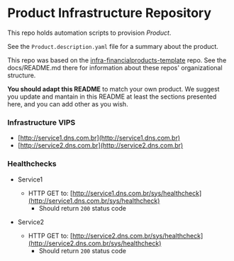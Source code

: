 # Product Infrastructure Repository

This repo holds automation scripts to provision *Product*.

See the `Product.description.yaml` file for a summary about the product.

This repo was based on the
[infra-financialproducts-template](https://github.com/stone-payments/infra-financialproducts-template)
repo. See the docs/README.md there for information about these repos' organizational structure.

**You should adapt this README** to match your own product. We suggest you update and mantain in this README at least the sections presented here, and you can add other as you wish.

### Infrastructure VIPS

- [http://service1.dns.com.br](http://service1.dns.com.br)
- [http://service2.dns.com.br](http://service2.dns.com.br)

### Healthchecks

- Service1  
  - HTTP GET to: [http://service1.dns.com.br/sys/healthcheck](http://service1.dns.com.br/sys/healthcheck)
    - Should return `200` status code  

- Service2  
  - HTTP GET to: [http://service2.dns.com.br/sys/healthcheck](http://service2.dns.com.br/sys/healthcheck)
    - Should return `200` status code